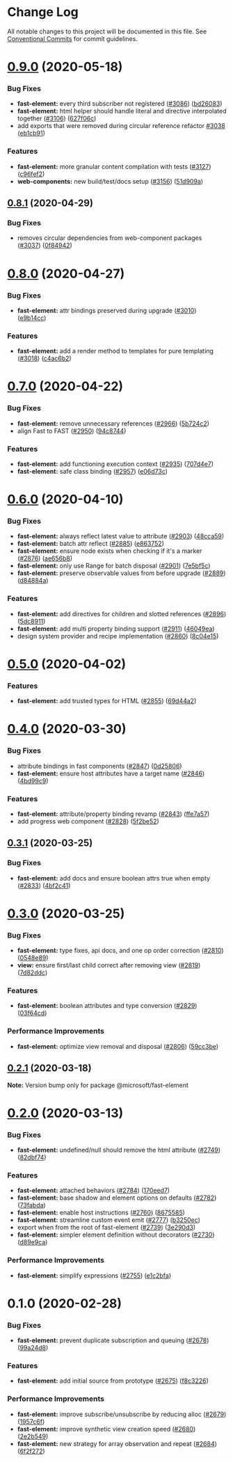 # Change Log

All notable changes to this project will be documented in this file.
See [Conventional Commits](https://conventionalcommits.org) for commit guidelines.

# [0.9.0](https://github.com/Microsoft/fast-dna/compare/@microsoft/fast-element@0.8.1...@microsoft/fast-element@0.9.0) (2020-05-18)


### Bug Fixes

* **fast-element:** every third subscriber not registered ([#3086](https://github.com/Microsoft/fast-dna/issues/3086)) ([bd26083](https://github.com/Microsoft/fast-dna/commit/bd2608379d38da62cfe3b6d6d02e6925a8652125))
* **fast-element:** html helper should handle literal and directive interpolated together ([#3106](https://github.com/Microsoft/fast-dna/issues/3106)) ([627f06c](https://github.com/Microsoft/fast-dna/commit/627f06c899f2e308fa402148f1130995f6fb0fb8))
* add exports that were removed during circular reference refactor [#3038](https://github.com/Microsoft/fast-dna/issues/3038) ([eb1cb91](https://github.com/Microsoft/fast-dna/commit/eb1cb91fb545acf5e88e1280ebde5b15cc80bca3))


### Features

* **fast-element:** more granular content compilation with tests ([#3127](https://github.com/Microsoft/fast-dna/issues/3127)) ([c96fef2](https://github.com/Microsoft/fast-dna/commit/c96fef26ee8397866050c3785cdb958105535ea9))
* **web-components:** new build/test/docs setup ([#3156](https://github.com/Microsoft/fast-dna/issues/3156)) ([51d909a](https://github.com/Microsoft/fast-dna/commit/51d909ad6a616cb63f7c62defe1ee1f3d2abaf02))





## [0.8.1](https://github.com/Microsoft/fast-dna/compare/@microsoft/fast-element@0.8.0...@microsoft/fast-element@0.8.1) (2020-04-29)


### Bug Fixes

* removes circular dependencies from web-component packages ([#3037](https://github.com/Microsoft/fast-dna/issues/3037)) ([0f84942](https://github.com/Microsoft/fast-dna/commit/0f849429ca930bcea474e6e4f73f1f8e21248a0f))





# [0.8.0](https://github.com/Microsoft/fast-dna/compare/@microsoft/fast-element@0.7.0...@microsoft/fast-element@0.8.0) (2020-04-27)


### Bug Fixes

* **fast-element:** attr bindings preserved during upgrade ([#3010](https://github.com/Microsoft/fast-dna/issues/3010)) ([e9b14cc](https://github.com/Microsoft/fast-dna/commit/e9b14ccf70efa7eac4b055d7a34fc4e2d775fa0c))


### Features

* **fast-element:** add a render method to templates for pure templating ([#3018](https://github.com/Microsoft/fast-dna/issues/3018)) ([c4ac6b2](https://github.com/Microsoft/fast-dna/commit/c4ac6b2a20d67992d5d820e9ae56eb75db7e2e3a))





# [0.7.0](https://github.com/Microsoft/fast-dna/compare/@microsoft/fast-element@0.6.0...@microsoft/fast-element@0.7.0) (2020-04-22)


### Bug Fixes

* **fast-element:** remove unnecessary references ([#2966](https://github.com/Microsoft/fast-dna/issues/2966)) ([5b724c2](https://github.com/Microsoft/fast-dna/commit/5b724c21476a1abbc3c52b15bdb790565d43d60d))
* align Fast to FAST ([#2950](https://github.com/Microsoft/fast-dna/issues/2950)) ([94c8744](https://github.com/Microsoft/fast-dna/commit/94c874455eccbb8609715c7fa96095a226428813))


### Features

* **fast-element:** add functioning execution context ([#2935](https://github.com/Microsoft/fast-dna/issues/2935)) ([707d4e7](https://github.com/Microsoft/fast-dna/commit/707d4e7ef3b7bee5b77f4b63b1c71666bbb2bd02))
* **fast-element:** safe class binding ([#2957](https://github.com/Microsoft/fast-dna/issues/2957)) ([e06d73c](https://github.com/Microsoft/fast-dna/commit/e06d73cc2c819bd0683e24a6bd7631beac4a2390))





# [0.6.0](https://github.com/Microsoft/fast-dna/compare/@microsoft/fast-element@0.5.0...@microsoft/fast-element@0.6.0) (2020-04-10)


### Bug Fixes

* **fast-element:** always reflect latest value to attribute ([#2903](https://github.com/Microsoft/fast-dna/issues/2903)) ([48cca59](https://github.com/Microsoft/fast-dna/commit/48cca5923c571c4df697e3501cb879125d3a79eb))
* **fast-element:** batch attr reflect ([#2885](https://github.com/Microsoft/fast-dna/issues/2885)) ([e863752](https://github.com/Microsoft/fast-dna/commit/e8637528fa0ef162cbf166738bd4a2e519422efe))
* **fast-element:** ensure node exists when checking if it's a marker ([#2876](https://github.com/Microsoft/fast-dna/issues/2876)) ([ae656b8](https://github.com/Microsoft/fast-dna/commit/ae656b860c66557700ca1bbf1989fbd8ef7da689))
* **fast-element:** only use Range for batch disposal ([#2901](https://github.com/Microsoft/fast-dna/issues/2901)) ([7e5bf5c](https://github.com/Microsoft/fast-dna/commit/7e5bf5c438fcd53c44b096dc5b52d1449a3368fe))
* **fast-element:** preserve observable values from before upgrade ([#2889](https://github.com/Microsoft/fast-dna/issues/2889)) ([d84884a](https://github.com/Microsoft/fast-dna/commit/d84884afc8bf023b16dde47e81833026e8605018))


### Features

* **fast-element:** add directives for children and slotted references ([#2896](https://github.com/Microsoft/fast-dna/issues/2896)) ([5dc8911](https://github.com/Microsoft/fast-dna/commit/5dc8911868841425079123c7b5c48da937891362))
* **fast-element:** add multi property binding support ([#2911](https://github.com/Microsoft/fast-dna/issues/2911)) ([46049ea](https://github.com/Microsoft/fast-dna/commit/46049ea73f7b63452229746c6dda52e369bf1c8d))
* design system provider and recipe implementation ([#2860](https://github.com/Microsoft/fast-dna/issues/2860)) ([8c04e15](https://github.com/Microsoft/fast-dna/commit/8c04e15a3d1809210891643e97686635b36e5a0f))





# [0.5.0](https://github.com/Microsoft/fast-dna/compare/@microsoft/fast-element@0.4.0...@microsoft/fast-element@0.5.0) (2020-04-02)


### Features

* **fast-element:** add trusted types for HTML ([#2855](https://github.com/Microsoft/fast-dna/issues/2855)) ([69d44a2](https://github.com/Microsoft/fast-dna/commit/69d44a289ce6ca43a7f536edb600af61f453728f))





# [0.4.0](https://github.com/Microsoft/fast-dna/compare/@microsoft/fast-element@0.3.1...@microsoft/fast-element@0.4.0) (2020-03-30)


### Bug Fixes

* attribute bindings in fast components ([#2847](https://github.com/Microsoft/fast-dna/issues/2847)) ([0d25806](https://github.com/Microsoft/fast-dna/commit/0d25806360b987a3f3c3a69dc5dd005415f70795))
* **fast-element:** ensure host attributes have a target name ([#2846](https://github.com/Microsoft/fast-dna/issues/2846)) ([4bd99c9](https://github.com/Microsoft/fast-dna/commit/4bd99c91279d5abf642e73b10acf0459fc9035c8))


### Features

* **fast-element:** attribute/property binding revamp ([#2843](https://github.com/Microsoft/fast-dna/issues/2843)) ([ffe7a57](https://github.com/Microsoft/fast-dna/commit/ffe7a57a7978868d28f583de3a3b254904ba3db5))
* add progress web component ([#2828](https://github.com/Microsoft/fast-dna/issues/2828)) ([5f2be52](https://github.com/Microsoft/fast-dna/commit/5f2be52738396aa1985a49eac667bd6e397abfa7))





## [0.3.1](https://github.com/Microsoft/fast-dna/compare/@microsoft/fast-element@0.3.0...@microsoft/fast-element@0.3.1) (2020-03-25)


### Bug Fixes

* **fast-element:** add docs and ensure boolean attrs true when empty ([#2833](https://github.com/Microsoft/fast-dna/issues/2833)) ([4bf2c41](https://github.com/Microsoft/fast-dna/commit/4bf2c41efb4520152fe041fb3e67eaf31fbe8e66))





# [0.3.0](https://github.com/Microsoft/fast-dna/compare/@microsoft/fast-element@0.2.1...@microsoft/fast-element@0.3.0) (2020-03-25)


### Bug Fixes

* **fast-element:** type fixes, api docs, and one op order correction ([#2810](https://github.com/Microsoft/fast-dna/issues/2810)) ([0548e89](https://github.com/Microsoft/fast-dna/commit/0548e89b64d7081b0024434dd6bbaf5fb3ca8366))
* **view:** ensure first/last child correct after removing view ([#2819](https://github.com/Microsoft/fast-dna/issues/2819)) ([7d82ddc](https://github.com/Microsoft/fast-dna/commit/7d82ddc161fd519cb44db1ae6e0b7aa403b58806))


### Features

* **fast-element:** boolean attributes and type conversion ([#2829](https://github.com/Microsoft/fast-dna/issues/2829)) ([03f64cd](https://github.com/Microsoft/fast-dna/commit/03f64cd890e764fd72363993fae3724d9da647ff))


### Performance Improvements

* **fast-element:** optimize view removal and disposal ([#2806](https://github.com/Microsoft/fast-dna/issues/2806)) ([59cc3be](https://github.com/Microsoft/fast-dna/commit/59cc3becd5f188e6d6122f5dff2a8a163dc075dc))





## [0.2.1](https://github.com/Microsoft/fast-dna/compare/@microsoft/fast-element@0.2.0...@microsoft/fast-element@0.2.1) (2020-03-18)

**Note:** Version bump only for package @microsoft/fast-element





# [0.2.0](https://github.com/Microsoft/fast-dna/compare/@microsoft/fast-element@0.1.0...@microsoft/fast-element@0.2.0) (2020-03-13)


### Bug Fixes

* **fast-element:** undefined/null should remove the html attribute ([#2749](https://github.com/Microsoft/fast-dna/issues/2749)) ([82dbf74](https://github.com/Microsoft/fast-dna/commit/82dbf74))


### Features

* **fast-element:** attached behaviors ([#2784](https://github.com/Microsoft/fast-dna/issues/2784)) ([170eed7](https://github.com/Microsoft/fast-dna/commit/170eed7))
* **fast-element:** base shadow and element options on defaults ([#2782](https://github.com/Microsoft/fast-dna/issues/2782)) ([73fabda](https://github.com/Microsoft/fast-dna/commit/73fabda))
* **fast-element:** enable host instructions ([#2760](https://github.com/Microsoft/fast-dna/issues/2760)) ([8675585](https://github.com/Microsoft/fast-dna/commit/8675585))
* **fast-element:** streamline custom event emit ([#2777](https://github.com/Microsoft/fast-dna/issues/2777)) ([b3250ec](https://github.com/Microsoft/fast-dna/commit/b3250ec))
* export when from the root of fast-element ([#2739](https://github.com/Microsoft/fast-dna/issues/2739)) ([3e290d3](https://github.com/Microsoft/fast-dna/commit/3e290d3))
* **fast-element:** simpler element definition without decorators ([#2730](https://github.com/Microsoft/fast-dna/issues/2730)) ([d89e9ca](https://github.com/Microsoft/fast-dna/commit/d89e9ca))


### Performance Improvements

* **fast-element:** simplify expressions ([#2755](https://github.com/Microsoft/fast-dna/issues/2755)) ([e1c2bfa](https://github.com/Microsoft/fast-dna/commit/e1c2bfa))





# 0.1.0 (2020-02-28)


### Bug Fixes

* **fast-element:** prevent duplicate subscription and queuing ([#2678](https://github.com/Microsoft/fast-dna/issues/2678)) ([99a24d8](https://github.com/Microsoft/fast-dna/commit/99a24d8))


### Features

* **fast-element:** add initial source from prototype ([#2675](https://github.com/Microsoft/fast-dna/issues/2675)) ([f8c3226](https://github.com/Microsoft/fast-dna/commit/f8c3226))


### Performance Improvements

* **fast-element:** improve subscribe/unsubscribe by reducing alloc ([#2679](https://github.com/Microsoft/fast-dna/issues/2679)) ([1957c6f](https://github.com/Microsoft/fast-dna/commit/1957c6f))
* **fast-element:** improve synthetic view creation speed ([#2680](https://github.com/Microsoft/fast-dna/issues/2680)) ([2e2b549](https://github.com/Microsoft/fast-dna/commit/2e2b549))
* **fast-element:** new strategy for array observation and repeat ([#2684](https://github.com/Microsoft/fast-dna/issues/2684)) ([6f2f272](https://github.com/Microsoft/fast-dna/commit/6f2f272))
